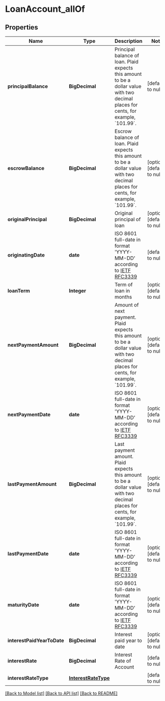 # LoanAccount_allOf
## Properties

| Name | Type | Description | Notes |
|------------ | ------------- | ------------- | -------------|
| **principalBalance** | **BigDecimal** | Principal balance of loan. Plaid expects this amount to be a dollar value with two decimal places for cents, for example, &#x60;101.99&#x60;. | [default to null] |
| **escrowBalance** | **BigDecimal** | Escrow balance of loan. Plaid expects this amount to be a dollar value with two decimal places for cents, for example, &#x60;101.99&#x60;. | [optional] [default to null] |
| **originalPrincipal** | **BigDecimal** | Original principal of loan | [optional] [default to null] |
| **originatingDate** | **date** | ISO 8601 full-date in format &#39;YYYY-MM-DD&#39; according to [IETF RFC3339](https://xml2rfc.tools.ietf.org/public/rfc/html/rfc3339.html#anchor14) | [default to null] |
| **loanTerm** | **Integer** | Term of loan in months | [optional] [default to null] |
| **nextPaymentAmount** | **BigDecimal** | Amount of next payment. Plaid expects this amount to be a dollar value with two decimal places for cents, for example, &#x60;101.99&#x60;. | [optional] [default to null] |
| **nextPaymentDate** | **date** | ISO 8601 full-date in format &#39;YYYY-MM-DD&#39; according to [IETF RFC3339](https://xml2rfc.tools.ietf.org/public/rfc/html/rfc3339.html#anchor14) | [optional] [default to null] |
| **lastPaymentAmount** | **BigDecimal** | Last payment amount. Plaid expects this amount to be a dollar value with two decimal places for cents, for example, &#x60;101.99&#x60;. | [optional] [default to null] |
| **lastPaymentDate** | **date** | ISO 8601 full-date in format &#39;YYYY-MM-DD&#39; according to [IETF RFC3339](https://xml2rfc.tools.ietf.org/public/rfc/html/rfc3339.html#anchor14) | [optional] [default to null] |
| **maturityDate** | **date** | ISO 8601 full-date in format &#39;YYYY-MM-DD&#39; according to [IETF RFC3339](https://xml2rfc.tools.ietf.org/public/rfc/html/rfc3339.html#anchor14) | [optional] [default to null] |
| **interestPaidYearToDate** | **BigDecimal** | Interest paid year to date | [optional] [default to null] |
| **interestRate** | **BigDecimal** | Interest Rate of Account | [default to null] |
| **interestRateType** | [**InterestRateType**](InterestRateType.md) |  | [default to null] |

[[Back to Model list]](../README.md#documentation-for-models) [[Back to API list]](../README.md#documentation-for-api-endpoints) [[Back to README]](../README.md)

